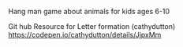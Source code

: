 Hang man game about animals for kids ages 6-10

Git hub Resource for Letter formation (cathydutton)
https://codepen.io/cathydutton/details/JjpxMm
